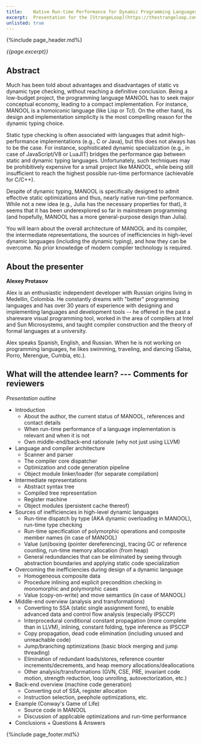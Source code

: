 ```yaml
---
title:    Native Run-time Performance for Dynamic Programming Languages
excerpt:  Presentation for the [StrangeLoop](https://thestrangeloop.com) conference Sep-Oct'21 (CFP talk submission, prospective)
unlisted: true
---
```


{%include page_header.md%}


*{{page.excerpt}}*

Abstract
----------------------------------------------------------------------------------------------------------------------------------------------------------------

Much has been told about advantages and disadvantages of static vs dynamic type checking, without reaching a definitive conclusion. Being a low-budget project,
the programming language MANOOL has to seek major conceptual economy, leading to a compact implementation. For instance, MANOOL is a homoiconic language (like
Lisp or Tcl). On the other hand, its design and implementation simplicity is the most compelling reason for the dynamic typing choice.

Static type checking is often associated with languages that admit high-performance implementations (e.g., C or Java), but this does not always has to be the
case. For instance, sophisticated dynamic specialization (e.g., in case of JavaScript/V8 or LuaJIT) bridges the performance gap between static and dynamic
typing languages. Unfortunately, such techniques may be prohibitively expensive for a small project like MANOOL, while being still insufficient to reach the
highest possible run-time performance (achievable for C/C++).

Despite of dynamic typing, MANOOL is specifically designed to admit effective static optimizations and thus, nearly native run-time performance. While not a new
idea (e.g., Julia has the necessary properties for that), it seems that it has been underexplored so far in mainstream programming (and hopefully, MANOOL has a
more general-purpose design than Julia).

You will learn about the overall architecture of MANOOL and its compiler, the intermediate representations, the sources of inefficiencies in high-level dynamic
languages (including the dynamic typing), and how they can be overcome. No prior knowledge of modern compiler technology is required.

About the presenter
----------------------------------------------------------------------------------------------------------------------------------------------------------------

**Alexey Protasov**

Alex is an enthusiastic independent developer with Russian origins living in Medellin, Colombia. He constantly dreams with "better" programming languages and
has over 30 years of experience with designing and implementing languages and development tools -- he offered in the past a shareware visual programming tool,
worked in the area of compilers at Intel and Sun Microsystems, and taught compiler construction and the theory of formal languages at a university.

Alex speaks Spanish, English, and Russian. When he is not working on programming languages, he likes swimming, traveling, and dancing (Salsa, Porro, Merengue,
Cumbia, etc.).

What will the attendee learn? --- Comments for reviewers
----------------------------------------------------------------------------------------------------------------------------------------------------------------

*Presentation outline*

* Introduction
  * About the author, the current status of MANOOL, references and contact details
  * When run-time performance of a language implementation is relevant and when it is not
  * Own middle-end/back-end rationale (why not just using LLVM)
* Language and compiler architecture
  * Scanner and parser
  * The compiler core dispatcher
  * Optimization and code generation pipeline
  * Object module linker/loader (for separate compilation)
* Intermediate representations
  * Abstract syntax tree
  * Compiled tree representation
  * Register machine
  * Object modules (persistent cache thereof)
* Sources of inefficiencies in high-level dynamic languages
  * Run-time dispatch by type (AKA dynamic overloading in MANOOL), run-time type checking
  * Run-time specification of polymorphic operations and composite member names (in case of MANOOL)
  * Value (un)boxing (pointer dereferencing), tracing GC or reference counting, run-time memory allocation (from heap)
  * General redundancies that can be eliminated by seeing through abstraction boundaries and applying static code specialization
* Overcoming the inefficiencies during design of a dynamic language
  * Homogeneous composite data
  * Procedure inlining and explicit precondition checking in monomorphic and polymorphic cases
  * Value (copy-on-write) and move semantics (in case of MANOOL)
* Middle-end overview (analysis and transformations)
  * Converting to SSA (static single assignment form), to enable advanced data and control flow analysis (especially IPSCCP)
  * Interprocedural conditional constant propagation (more complete than in LLVM), inlining, constant folding, type inference as IPSCCP
  * Copy propagation, dead code elimination (including unused and unreachable code)
  * Jump/branching optimizations (basic block merging and jump threading)
  * Elimination of redundant loads/stores, reference counter increments/decrements, and heap memory allocations/deallocations
  * Other analysis/transformations (GVN, CSE, PRE, invariant code motion, strength reduction, loop unrolling, autovectorization, etc.)
* Back-end overview (machine code generation)
  * Converting out of SSA, register allocation
  * Instruction selection, peephole optimizations, etc.
* Example (Conway's Game of Life)
  * Source code in MANOOL
  * Discussion of applicable optimizations and run-time performance
* Conclusions + Questions & Answers


{%include page_footer.md%}

